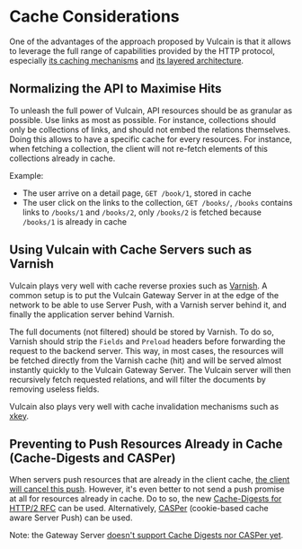# Cache Considerations

One of the advantages of the approach proposed by Vulcain is that it allows to leverage the full range of capabilities provided by the HTTP protocol, especially [its caching mechanisms](https://developer.mozilla.org/en-US/docs/Web/HTTP/Caching) and [its layered architecture](https://www.ics.uci.edu/~fielding/pubs/dissertation/rest_arch_style.htm#sec_5_1_6).

## Normalizing the API to Maximise Hits

To unleash the full power of Vulcain, API resources should be as granular as possible. Use links as most as possible. For instance, collections should only be collections of links, and should not embed the relations themselves. Doing this allows to have a specific cache for every resources. For instance, when fetching a collection, the client will not re-fetch elements of this collections already in cache.

Example:

* The user arrive on a detail page, `GET /book/1`, stored in cache
* The user click on the links to the collection, `GET /books/`, `/books` contains links to `/books/1` and `/books/2`, only `/books/2` is fetched because `/books/1` is already in cache

## Using Vulcain with Cache Servers such as Varnish

Vulcain plays very well with cache reverse proxies such as [Varnish](https://varnish-cache.org/).
A common setup is to put the Vulcain Gateway Server in at the edge of the network to be able to use Server Push, with a Varnish server behind it, and finally the application server behind Varnish.

The full documents (not filtered) should be stored by Varnish. To do so, Varnish should strip the `Fields` and `Preload` headers before forwarding the request to the backend server.
This way, in most cases, the resources will be fetched directly from the Varnish cache (hit) and will be served almost instantly quickly to the Vulcain Gateway Server. The Vulcain server will then recursively fetch requested relations, and will filter the documents by removing useless fields.

Vulcain also plays very well with cache invalidation mechanisms such as [xkey](https://github.com/varnish/varnish-modules/blob/master/docs/vmod_xkey.rst).

## Preventing to Push Resources Already in Cache (Cache-Digests and CASPer)

When servers push resources that are already in the client cache, [the client will cancel this push](https://tools.ietf.org/html/rfc7540#section-8.2.2).
However, it's even better to not send a push promise at all for resources already in cache. Do to so, the new [Cache-Digests for HTTP/2 RFC](https://httpwg.org/http-extensions/cache-digest.html) can be used. Alternatively, [CASPer](https://h2o.examp1e.net/configure/http2_directives.html#http2-casper) (cookie-based cache aware Server Push) can be used.

Note: the Gateway Server [doesn't support Cache Digests nor CASPer yet](https://github.com/dunglas/vulcain/issues/1).
